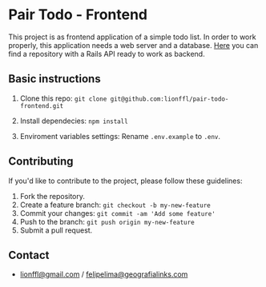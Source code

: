 # Pair Todo - Frontend

This project is as frontend application of a simple todo list. In order to work properly, this application needs a web server and a database. [Here](https://github.com/lionffl/pair-todo-backend) you can find a repository with a Rails API ready to work as backend.

## Basic instructions

1) Clone this repo: `git clone git@github.com:lionffl/pair-todo-frontend.git`

2) Install dependecies: `npm install`

3) Enviroment variables settings: Rename ```.env.example``` to ```.env```.

## Contributing

If you'd like to contribute to the project, please follow these guidelines:

1. Fork the repository.
2. Create a feature branch: `git checkout -b my-new-feature`
3. Commit your changes: `git commit -am 'Add some feature'`
4. Push to the branch: `git push origin my-new-feature`
5. Submit a pull request.

## Contact

* lionffl@gmail.com / felipelima@geografialinks.com
